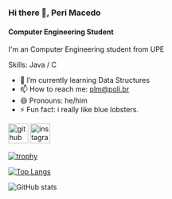 ### Hi there 👋, Peri Macedo
#### Computer Engineering Student

I'm an Computer Engineering student from UPE

Skills: Java / C 

- 🌱 I’m currently learning Data Structures 
- 📫 How to reach me: plm@poli.br 
- 😄 Pronouns: he/him 
- ⚡ Fun fact: i really like blue lobsters. 


[<img src='https://cdn.jsdelivr.net/npm/simple-icons@3.0.1/icons/github.svg' alt='github' height='40'>](https://github.com/perishow)  [<img src='https://cdn.jsdelivr.net/npm/simple-icons@3.0.1/icons/instagram.svg' alt='instagram' height='40'>](https://www.instagram.com/pa.co.ca/)  

[![trophy](https://github-profile-trophy.vercel.app/?username=perishow)](https://github.com/ryo-ma/github-profile-trophy)

[![Top Langs](https://github-readme-stats.vercel.app/api/top-langs/?username=perishow)](https://github.com/anuraghazra/github-readme-stats)

![GitHub stats](https://github-readme-stats.vercel.app/api?username=perishow&show_icons=true&count_private=true)  

